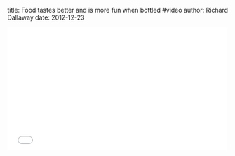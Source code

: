 title: Food tastes better and is more fun when bottled #video
author: Richard Dallaway
date: 2012-12-23

<iframe src="//player.vimeo.com/video/76711958" width="500" height="281" frameborder="0" webkitallowfullscreen="webkitallowfullscreen" mozallowfullscreen="mozallowfullscreen" allowfullscreen="allowfullscreen"></iframe>
